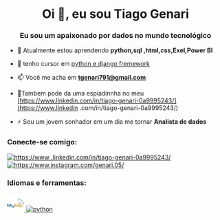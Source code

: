 <h1 align="center">Oi 👋, eu sou Tiago Genari</h1>
<h3 align="center">Eu sou um apaixonado por dados no mundo tecnológico</h3>

- 🌱 Atualmente estou aprendendo **python,sql ,html,css,Exel,Power BI**

- 🤝 tenho cursor em [python e django fremework](https://www.udemy.com/certificate/UC-db3633c7-8c5e-41cb-9e44-f65884863ed2/)

- 📫 Você me acha em **tgenari791@gmail.com**

- 📄Tambem pode da uma espiadinnha no meu [https://www.linkedin.com/in/tiago-genari-0a9995243/](https://www.linkedin .com/in/tiago-genari-0a9995243/)

- ⚡ Sou um jovem sonhador em um dia me tornar **Analista de dados**

<h3 align="left">Conecte-se comigo:</h3>
<p align= "esquerda">
<a href="https://linkedin.com/in/https://www.linkedin.com/in/tiago-genari-0a9995243/" target="blank"><img align="center " src="https://raw.githubusercontent.com/rahuldkjain/github-profile-readme-generator/master/src/images/icons/Social/linked-in-alt.svg" alt="https://www .linkedin.com/in/tiago-genari-0a9995243/" height="30" width="40" /></a>
<a href="https://instagram.com/https://www.instagram .com/genari.05/" target="blank"><img align="center" src="https://raw.githubusercontent.com/rahuldkjain/github-profile-readme-generator/master/src/images/ ícones/Social/instagram.svg" alt="https://www.instagram.com/genari.05/" height="30" width="40" /></a>
</p>

<h3 align= "left">Idiomas e ferramentas:</h3>
<p align="left"> <a href="https://www.mysql.com/" target="_blank" rel="noreferrer"> <img src ="https://raw.githubusercontent.com/devicons/devicon/master/icons/mysql/mysql-original-wordmark.svg" alt="mysql" width="40" height="40"/> </a > <a href="https://www.python.org" target="_blank" rel="noreferrer"> <img src="https://raw.githubusercontent.com/devicons/devicon/master/icons/ python/python-original.svg" alt="python" width="40" height="40"/> </a> </p>

<!---
genari05/genari05 is a ✨ special ✨ repository because its `README.md` (this file) appears on your GitHub profile.
You can click the Preview link to take a look at your changes.
--->
